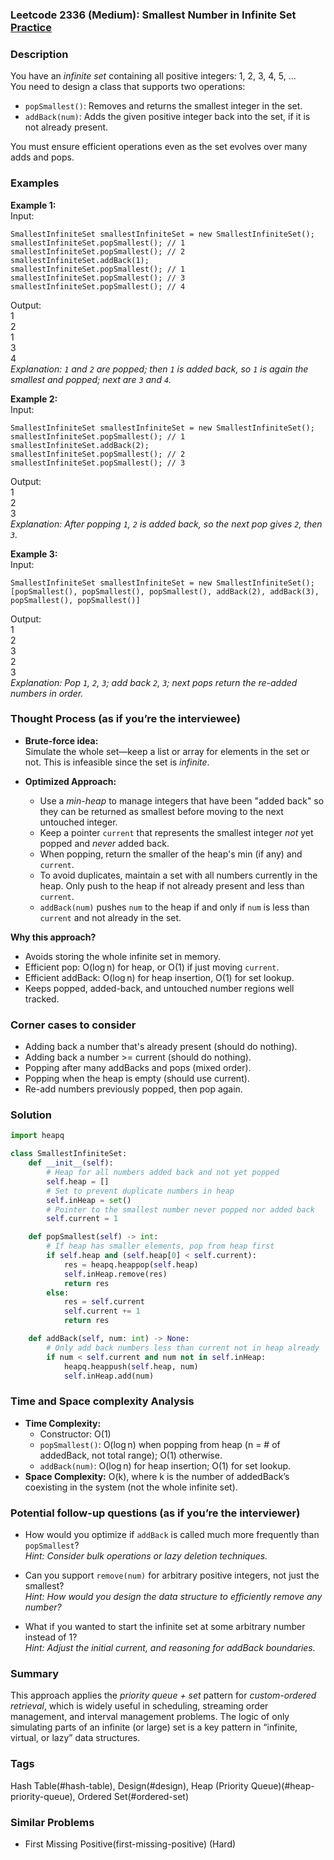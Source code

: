 ### Leetcode 2336 (Medium): Smallest Number in Infinite Set [Practice](https://leetcode.com/problems/smallest-number-in-infinite-set)

### Description  
You have an *infinite set* containing all positive integers: 1, 2, 3, 4, 5, ...  
You need to design a class that supports two operations:

- `popSmallest()`: Removes and returns the smallest integer in the set.
- `addBack(num)`: Adds the given positive integer back into the set, if it is not already present.

You must ensure efficient operations even as the set evolves over many adds and pops.

### Examples  

**Example 1:**  
Input:  
```
SmallestInfiniteSet smallestInfiniteSet = new SmallestInfiniteSet();
smallestInfiniteSet.popSmallest(); // 1
smallestInfiniteSet.popSmallest(); // 2
smallestInfiniteSet.addBack(1);
smallestInfiniteSet.popSmallest(); // 1
smallestInfiniteSet.popSmallest(); // 3
smallestInfiniteSet.popSmallest(); // 4
```
Output:  
1  
2  
1  
3  
4  
*Explanation: `1` and `2` are popped; then `1` is added back, so `1` is again the smallest and popped; next are `3` and `4`.*

**Example 2:**  
Input:  
```
SmallestInfiniteSet smallestInfiniteSet = new SmallestInfiniteSet();
smallestInfiniteSet.popSmallest(); // 1
smallestInfiniteSet.addBack(2);
smallestInfiniteSet.popSmallest(); // 2
smallestInfiniteSet.popSmallest(); // 3
```
Output:  
1  
2  
3  
*Explanation: After popping `1`, `2` is added back, so the next pop gives `2`, then `3`.*

**Example 3:**  
Input:  
```
SmallestInfiniteSet smallestInfiniteSet = new SmallestInfiniteSet();
[popSmallest(), popSmallest(), popSmallest(), addBack(2), addBack(3), popSmallest(), popSmallest()]
```
Output:  
1  
2  
3  
2  
3  
*Explanation: Pop `1`, `2`, `3`; add back `2`, `3`; next pops return the re-added numbers in order.*

### Thought Process (as if you’re the interviewee)  
- **Brute-force idea:**  
  Simulate the whole set—keep a list or array for elements in the set or not. This is infeasible since the set is *infinite*.

- **Optimized Approach:**
  - Use a *min-heap* to manage integers that have been "added back" so they can be returned as smallest before moving to the next untouched integer.
  - Keep a pointer `current` that represents the smallest integer *not* yet popped and *never* added back.  
  - When popping, return the smaller of the heap's min (if any) and `current`.
  - To avoid duplicates, maintain a set with all numbers currently in the heap. Only push to the heap if not already present and less than `current`.
  - `addBack(num)` pushes `num` to the heap if and only if `num` is less than `current` and not already in the set.

**Why this approach?**  
  - Avoids storing the whole infinite set in memory.
  - Efficient pop: O(log n) for heap, or O(1) if just moving `current`.
  - Efficient addBack: O(log n) for heap insertion, O(1) for set lookup.
  - Keeps popped, added-back, and untouched number regions well tracked.

### Corner cases to consider  
- Adding back a number that's already present (should do nothing).
- Adding back a number >= current (should do nothing).
- Popping after many addBacks and pops (mixed order).
- Popping when the heap is empty (should use current).
- Re-add numbers previously popped, then pop again.

### Solution

```python
import heapq

class SmallestInfiniteSet:
    def __init__(self):
        # Heap for all numbers added back and not yet popped
        self.heap = []
        # Set to prevent duplicate numbers in heap
        self.inHeap = set()
        # Pointer to the smallest number never popped nor added back
        self.current = 1

    def popSmallest(self) -> int:
        # If heap has smaller elements, pop from heap first
        if self.heap and (self.heap[0] < self.current):
            res = heapq.heappop(self.heap)
            self.inHeap.remove(res)
            return res
        else:
            res = self.current
            self.current += 1
            return res

    def addBack(self, num: int) -> None:
        # Only add back numbers less than current not in heap already
        if num < self.current and num not in self.inHeap:
            heapq.heappush(self.heap, num)
            self.inHeap.add(num)
```

### Time and Space complexity Analysis  

- **Time Complexity:**  
  - Constructor: O(1)
  - `popSmallest()`: O(log n) when popping from heap (n = # of addedBack, not total range); O(1) otherwise.
  - `addBack(num)`: O(log n) for heap insertion; O(1) for set lookup.
- **Space Complexity:** O(k), where k is the number of addedBack’s coexisting in the system (not the whole infinite set).

### Potential follow-up questions (as if you’re the interviewer)  

- How would you optimize if `addBack` is called much more frequently than `popSmallest`?  
  *Hint: Consider bulk operations or lazy deletion techniques.*

- Can you support `remove(num)` for arbitrary positive integers, not just the smallest?  
  *Hint: How would you design the data structure to efficiently remove any number?*

- What if you wanted to start the infinite set at some arbitrary number instead of 1?  
  *Hint: Adjust the initial current, and reasoning for addBack boundaries.*

### Summary
This approach applies the *priority queue + set* pattern for *custom-ordered retrieval*, which is widely useful in scheduling, streaming order management, and interval management problems. The logic of only simulating parts of an infinite (or large) set is a key pattern in “infinite, virtual, or lazy” data structures.

### Tags
Hash Table(#hash-table), Design(#design), Heap (Priority Queue)(#heap-priority-queue), Ordered Set(#ordered-set)

### Similar Problems
- First Missing Positive(first-missing-positive) (Hard)